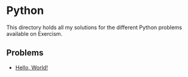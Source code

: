 # Python

This directory holds all my solutions for the different Python problems available on Exercism.

## Problems

- [Hello, World!](./hello-world/README.md)
